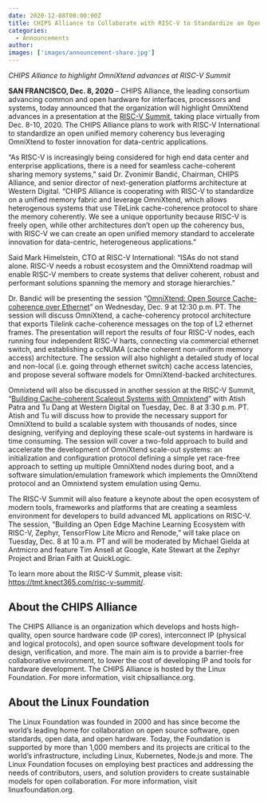 ```yaml
---
date: 2020-12-08T00:00:00Z
title: CHIPS Alliance to Collaborate with RISC-V to Standardize an Open Unified Memory Leveraging OmniXtend
categories:
  - Announcements
author: 
images: ['images/announcement-share.jpg']
---
```


*CHIPS Alliance to highlight OmniXtend advances at RISC-V Summit*

**SAN FRANCISCO, Dec. 8, 2020** – CHIPS Alliance, the leading consortium advancing common and open hardware for interfaces, processors and systems, today announced that the organization will highlight OmniXtend advances in a presentation at the [RISC-V Summit](https://tmt.knect365.com/risc-v-summit/), taking place virtually from Dec. 8-10, 2020. The CHIPS Alliance plans to work with RISC-V International to standardize an open unified memory coherency bus leveraging OmniXtend to foster innovation for data-centric applications. 

“As RISC-V is increasingly being considered for high end data center and enterprise applications, there is a need for seamless cache-coherent sharing memory systems,” said Dr. Zvonimir Bandić, Chairman, CHIPS Alliance, and senior director of next-generation platforms architecture at Western Digital. “CHIPS Alliance is cooperating with RISC-V to standardize on a unified memory fabric and leverage OmniXtend, which allows heterogenous systems that use TileLink cache-coherence protocol to share the memory coherently. We see a unique opportunity because RISC-V is freely open, while other architectures don’t open up the coherency bus, with RISC-V we can create an open unified memory standard to accelerate innovation for data-centric, heterogeneous applications.”

Said Mark Himelstein, CTO at RISC-V International: “ISAs do not stand alone. RISC-V needs a robust ecosystem and the OmniXtend roadmap will enable RISC-V members to create systems that deliver coherent, robust and performant solutions spanning the memory and storage hierarchies.”

Dr. Bandić will be presenting the session “[OmniXtend: Open Source Cache-coherence over Ethernet](https://tmt.knect365.com/risc-v-summit/agenda/2/#system-architectures_omnixtend-open-source-cache-coherence-over-ethernet_12-30pm)” on Wednesday, Dec. 9 at 12:30 p.m. PT. The session will discuss OmniXtend, a cache-coherency protocol architecture that exports Tilelink cache-coherence messages on the top of L2 ethernet frames. The presentation will report the results of four RISC-V nodes, each running four independent RISC-V harts, connecting via commercial ethernet switch, and establishing a ccNUMA (cache coherent non-uniform memory access) architecture. The session will also highlight a detailed study of local and non-local (i.e. going through ethernet switch) cache access latencies, and propose several software models for OmniXtend-backed architectures.

Omnixtend will also be discussed in another session at the RISC-V Summit, “[Building Cache-coherent Scaleout Systems with Omnixtend](https://tmt.knect365.com/risc-v-summit/agenda/1/#system-architectures_building-cache-coherent-scaleout-systems-with-omnixtend_3-30pm)” with Atish Patra and Tu Dang at Western Digital on Tuesday, Dec. 8 at 3:30 p.m. PT. Atish and Tu will discuss how to provide the necessary support for OmniXtend to build a scalable system with thousands of nodes, since designing, verifying and deploying these scale-out systems in hardware is time consuming. The session will cover a two-fold approach to build and accelerate the development of OmniXtend scale-out systems: an initialization and configuration protocol defining a simple yet race-free approach to setting up multiple OmniXtend nodes during boot, and a software simulation/emulation framework which implements the OmniXtend protocol and an Omnixtend system emulation using Qemu.

The RISC-V Summit will also feature a keynote about the open ecosystem of modern tools, frameworks and platforms that are creating a seamless environment for developers to build advanced ML applications on RISC-V. The session, “Building an Open Edge Machine Learning Ecosystem with RISC-V, Zephyr, TensorFlow Lite Micro and Renode,” will take place on Tuesday, Dec. 8 at 10 a.m. PT and will be moderated by Michael Gielda at Antmicro and feature Tim Ansell at Google, Kate Stewart at the Zephyr Project and Brian Faith at QuickLogic. 

To learn more about the RISC-V Summit, please visit: https://tmt.knect365.com/risc-v-summit/. 

## About the CHIPS Alliance

The CHIPS Alliance is an organization which develops and hosts high-quality, open source hardware code (IP cores), interconnect IP (physical and logical protocols), and open source software development tools for design, verification, and more. The main aim is to provide a barrier-free collaborative environment, to lower the cost of developing IP and tools for hardware development. The CHIPS Alliance is hosted by the Linux Foundation. For more information, visit chipsalliance.org.

## About the Linux Foundation

The Linux Foundation was founded in 2000 and has since become the world’s leading home for collaboration on open source software, open standards, open data, and open hardware. Today, the Foundation is supported by more than 1,000 members and its projects are critical to the world’s infrastructure, including Linux, Kubernetes, Node.js and more. The Linux Foundation focuses on employing best practices and addressing the needs of contributors, users, and solution providers to create sustainable models for open collaboration. For more information, visit linuxfoundation.org. 